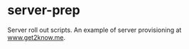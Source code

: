 server-prep
===========

Server roll out scripts. An example of server provisioning at www.get2know.me.
